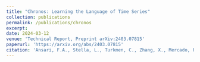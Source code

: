 ```yaml
---
title: "Chronos: Learning the Language of Time Series"
collection: publications
permalink: /publications/chronos
excerpt:
date: 2024-03-12
venue: 'Technical Report, Preprint arXiv:2403.07815'
paperurl: 'https://arxiv.org/abs/2403.07815'
citation: 'Ansari, F.A., Stella, L., Turkmen, C., Zhang, X., Mercado, P., Shen, H., Shchur, O., Rangapuram, S.S., Arango, S.A., Kapoor, S., Zschiegner, J., <b>Maddix, D.C.</b>, et al. (2024). &quot;Chronos: Learning the Language of Time Series.&quot; <i> Technical Report, Preprint arXiv:2403.07815</i>.'
---
```

